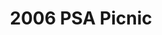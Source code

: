 ---
title: 2006 PSA Picnic
eleventyNavigation:
  key: 2006 PSA Picnic
  order:
  parent: PSA Picnic
layout: gallery.njk
permalink: "oldtimer/psa_picnic/2006-psa-picnic/index.html"
meta_desc: "Photos from the 2006 PSA Picnic, held in San Diego, CA"
url: "https://www.psa-history.org/oldtimer/psa_picnic/2006-psa-picnic/index.html"
collectionName: "2006-psa-picnic"
tags: "psa-picnic"
---
